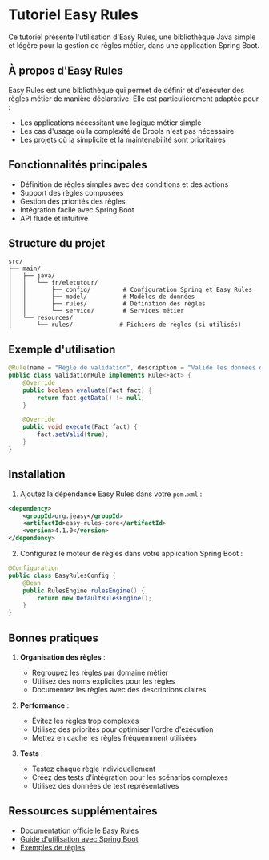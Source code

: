 # Tutoriel Easy Rules

Ce tutoriel présente l'utilisation d'Easy Rules, une bibliothèque Java simple et légère pour la gestion de règles métier, dans une application Spring Boot.

## À propos d'Easy Rules

Easy Rules est une bibliothèque qui permet de définir et d'exécuter des règles métier de manière déclarative. Elle est particulièrement adaptée pour :
- Les applications nécessitant une logique métier simple
- Les cas d'usage où la complexité de Drools n'est pas nécessaire
- Les projets où la simplicité et la maintenabilité sont prioritaires

## Fonctionnalités principales

- Définition de règles simples avec des conditions et des actions
- Support des règles composées
- Gestion des priorités des règles
- Intégration facile avec Spring Boot
- API fluide et intuitive

## Structure du projet

```
src/
├── main/
│   ├── java/
│   │   └── fr/eletutour/
│   │       ├── config/         # Configuration Spring et Easy Rules
│   │       ├── model/          # Modèles de données
│   │       ├── rules/          # Définition des règles
│   │       └── service/        # Services métier
│   └── resources/
│       └── rules/             # Fichiers de règles (si utilisés)
```

## Exemple d'utilisation

```java
@Rule(name = "Règle de validation", description = "Valide les données d'entrée")
public class ValidationRule implements Rule<Fact> {
    @Override
    public boolean evaluate(Fact fact) {
        return fact.getData() != null;
    }

    @Override
    public void execute(Fact fact) {
        fact.setValid(true);
    }
}
```

## Installation

1. Ajoutez la dépendance Easy Rules dans votre `pom.xml` :
```xml
<dependency>
    <groupId>org.jeasy</groupId>
    <artifactId>easy-rules-core</artifactId>
    <version>4.1.0</version>
</dependency>
```

2. Configurez le moteur de règles dans votre application Spring Boot :
```java
@Configuration
public class EasyRulesConfig {
    @Bean
    public RulesEngine rulesEngine() {
        return new DefaultRulesEngine();
    }
}
```

## Bonnes pratiques

1. **Organisation des règles** :
   - Regroupez les règles par domaine métier
   - Utilisez des noms explicites pour les règles
   - Documentez les règles avec des descriptions claires

2. **Performance** :
   - Évitez les règles trop complexes
   - Utilisez des priorités pour optimiser l'ordre d'exécution
   - Mettez en cache les règles fréquemment utilisées

3. **Tests** :
   - Testez chaque règle individuellement
   - Créez des tests d'intégration pour les scénarios complexes
   - Utilisez des données de test représentatives

## Ressources supplémentaires

- [Documentation officielle Easy Rules](https://github.com/j-easy/easy-rules)
- [Guide d'utilisation avec Spring Boot](https://github.com/j-easy/easy-rules/wiki/spring-boot-integration)
- [Exemples de règles](https://github.com/j-easy/easy-rules/tree/master/easy-rules-tutorials)